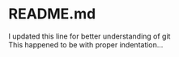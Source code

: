 <h1>README.md</h1>
<div>
  I updated this line for better understanding of git
</div>
<div>
  This happened to be with proper indentation...
</div>
